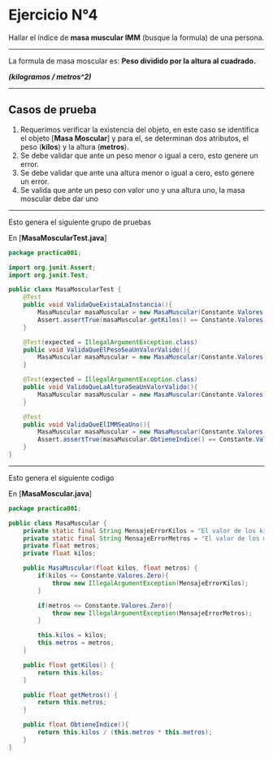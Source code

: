 # Ejercicio N°4

Hallar el índice de **masa muscular IMM** (busque la formula) de una persona.

---

La formula de masa moscular es: **Peso dividido por la altura al cuadrado.** 

***(kilogramos / metros^2)***

---

## Casos de prueba

1. Requerimos verificar la existencia del objeto, en este caso se identifica el objeto [**Masa Moscular**] y para el, se determinan dos atributos, el peso (**kilos**) y la altura (**metros**).
2. Se debe validar que ante un peso menor o igual a cero, esto genere un error.
3. Se debe validar que ante una altura menor o igual a cero, esto genere un error.
4. Se valida que ante un peso con valor uno y una altura uno, la masa moscular debe dar uno

---

Esto genera el siguiente grupo de pruebas

En [**MasaMoscularTest.java**]
```java
package practica001;

import org.junit.Assert;
import org.junit.Test;

public class MasaMoscularTest {
    @Test
    public void ValidaQueExistaLaInstancia(){
        MasaMuscular masaMuscular = new MasaMuscular(Constante.Valores.Uno, Constante.Valores.Uno);
        Assert.assertTrue(masaMuscular.getKilos() == Constante.Valores.Uno && masaMuscular.getMetros() == Constante.Valores.Uno);
    }

    @Test(expected = IllegalArgumentException.class)
    public void ValidaQueElPesoSeaUnValorValido(){
        MasaMuscular masaMuscular = new MasaMuscular(Constante.Valores.Zero, Constante.Valores.Uno);
    }

    @Test(expected = IllegalArgumentException.class)
    public void ValidaQueLaAlturaSeaUnValorValido(){
        MasaMuscular masaMuscular = new MasaMuscular(Constante.Valores.Uno, Constante.Valores.Zero);
    }

    @Test
    public void ValidaQueElIMMSeaUno(){
        MasaMuscular masaMuscular = new MasaMuscular(Constante.Valores.Uno, Constante.Valores.Uno);
        Assert.assertTrue(masaMuscular.ObtieneIndice() == Constante.Valores.Uno);
    }
}
```

---

Esto genera el siguiente codigo

En [**MasaMoscular.java**]
```java
package practica001;

public class MasaMuscular {
    private static final String MensajeErrorKilos = "El valor de los kilos ingresado es invalido, debe ser un valor superior a cero.";
    private static final String MensajeErrorMetros = "El valor de los metros ingresado es invalido, debe ser un valor superior a cero.";
    private float metros;
    private float kilos;

    public MasaMuscular(float kilos, float metros) {
        if(kilos <= Constante.Valores.Zero){
            throw new IllegalArgumentException(MensajeErrorKilos);
        }

        if(metros <= Constante.Valores.Zero){
            throw new IllegalArgumentException(MensajeErrorMetros);
        }

        this.kilos = kilos;
        this.metros = metros;
    }

    public float getKilos() {
        return this.kilos;
    }

    public float getMetros() {
        return this.metros;
    }

    public float ObtieneIndice(){
        return this.kilos / (this.metros * this.metros);
    }
}
```